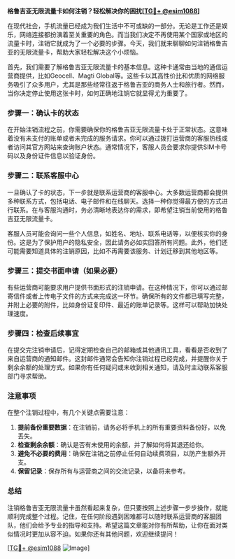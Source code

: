 **格鲁吉亚无限流量卡如何注销？轻松解决你的困扰[[TG💪+ @esim1088](https://t.me/s/esim1088)]**

在现代社会，手机流量已经成为我们生活中不可或缺的一部分。无论是工作还是娱乐，网络连接都扮演着至关重要的角色。而当我们决定不再使用某个国家或地区的流量卡时，注销它就成为了一个必要的步骤。今天，我们就来聊聊如何注销格鲁吉亚的无限流量卡，帮助大家轻松解决这个小烦恼。

首先，我们需要了解格鲁吉亚无限流量卡的基本信息。这种卡通常由当地的通信运营商提供，比如Geocell、Magti Global等。这些卡以其高性价比和优质的网络服务吸引了众多用户，尤其是那些经常往返于格鲁吉亚的商务人士和旅行者。然而，当你决定停止使用这张卡时，如何正确地注销它就显得尤为重要了。

### 步骤一：确认卡的状态

在开始注销流程之前，你需要确保你的格鲁吉亚无限流量卡处于正常状态。这意味着没有未支付的账单或者未完成的服务请求。你可以通过拨打运营商的客服热线或者访问其官方网站来查询账户状态。通常情况下，客服人员会要求你提供SIM卡号码以及身份证件信息以验证身份。

### 步骤二：联系客服中心

一旦确认了卡的状态，下一步就是联系运营商的客服中心。大多数运营商都会提供多种联系方式，包括电话、电子邮件和在线聊天。选择一种你觉得最方便的方式进行联系。在与客服沟通时，务必清晰地表达你的需求，即希望注销当前使用的格鲁吉亚无限流量卡。

客服人员可能会询问一些个人信息，如姓名、地址、联系电话等，以便核实你的身份。这是为了保护用户的隐私安全，因此请务必如实回答所有问题。此外，他们还可能需要知道具体的注销原因，比如不再需要该服务、计划迁移到其他地区等。

### 步骤三：提交书面申请（如果必要）

有些运营商可能要求用户提供书面形式的注销申请。在这种情况下，你可以通过邮寄信件或者上传电子文件的方式来完成这一环节。确保所有的文件都已填写完整，并附上必要的附件，比如身份证复印件、最近的账单记录等。这样可以帮助加快处理速度。

### 步骤四：检查后续事宜

在提交完注销申请后，记得定期检查自己的邮箱或其他通讯工具，看看是否收到了来自运营商的通知邮件。这封邮件通常会告知你注销过程已经完成，并提醒你关于剩余余额的处理方式。如果你有任何疑问或未收到相关通知，请及时主动联系客服部门寻求帮助。

### 注意事项

在整个注销过程中，有几个关键点需要注意：

1. **提前备份重要数据**：在注销前，请务必将手机上的所有重要资料备份好，以免丢失。
2. **检查剩余余额**：确认是否有未使用的余额，并了解如何将其退还给你。
3. **避免不必要的费用**：确保在注销之前停止任何自动续费项目，以防产生额外开支。
4. **保留记录**：保存所有与运营商之间的交流记录，以备将来参考。

### 总结

注销格鲁吉亚无限流量卡虽然看起来复杂，但只要按照上述步骤一步步操作，就能顺利完成整个过程。记住，在任何阶段遇到困难都可以随时联系运营商的客服团队，他们会给予专业的指导和支持。希望这篇文章能对你有所帮助，让你在面对类似情况时更加从容不迫。如果你还有其他问题，欢迎继续提问！

[[TG💪+ @esim1088](https://t.me/s/esim1088) ![Image](https://i.postimg.cc/4NQfJmqS/Snipaste-2025-05-13-00-14-12.png)]